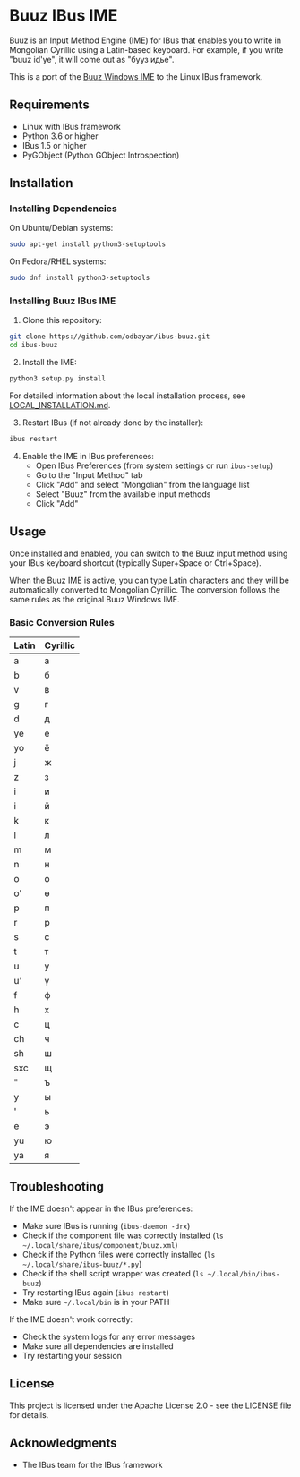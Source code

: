 # Buuz IBus IME

Buuz is an Input Method Engine (IME) for IBus that enables you to write in Mongolian Cyrillic using a Latin-based keyboard. For example, if you write "buuz id'ye", it will come out as "бууз идье".

This is a port of the [Buuz Windows IME](https://github.com/odbayar/buuz) to the Linux IBus framework.

## Requirements

- Linux with IBus framework
- Python 3.6 or higher
- IBus 1.5 or higher
- PyGObject (Python GObject Introspection)

## Installation

### Installing Dependencies

On Ubuntu/Debian systems:

```bash
sudo apt-get install python3-setuptools
```

On Fedora/RHEL systems:

```bash
sudo dnf install python3-setuptools
```

### Installing Buuz IBus IME

1. Clone this repository:

```bash
git clone https://github.com/odbayar/ibus-buuz.git
cd ibus-buuz
```

2. Install the IME:

```bash
python3 setup.py install
```

For detailed information about the local installation process, see [LOCAL_INSTALLATION.md](LOCAL_INSTALLATION.md).

3. Restart IBus (if not already done by the installer):

```bash
ibus restart
```

4. Enable the IME in IBus preferences:
   - Open IBus Preferences (from system settings or run `ibus-setup`)
   - Go to the "Input Method" tab
   - Click "Add" and select "Mongolian" from the language list
   - Select "Buuz" from the available input methods
   - Click "Add"

## Usage

Once installed and enabled, you can switch to the Buuz input method using your IBus keyboard shortcut (typically Super+Space or Ctrl+Space).

When the Buuz IME is active, you can type Latin characters and they will be automatically converted to Mongolian Cyrillic. The conversion follows the same rules as the original Buuz Windows IME.

### Basic Conversion Rules

| Latin | Cyrillic |
|-------|----------|
| a     | а        |
| b     | б        |
| v     | в        |
| g     | г        |
| d     | д        |
| ye    | е        |
| yo    | ё        |
| j     | ж        |
| z     | з        |
| i     | и        |
| i     | й        |
| k     | к        |
| l     | л        |
| m     | м        |
| n     | н        |
| o     | о        |
| o'    | ө        |
| p     | п        |
| r     | р        |
| s     | с        |
| t     | т        |
| u     | у        |
| u'    | ү        |
| f     | ф        |
| h     | х        |
| c     | ц        |
| ch    | ч        |
| sh    | ш        |
| sxc   | щ        |
| "     | ъ        |
| y     | ы        |
| '     | ь        |
| e     | э        |
| yu    | ю        |
| ya    | я        |

## Troubleshooting

If the IME doesn't appear in the IBus preferences:
- Make sure IBus is running (`ibus-daemon -drx`)
- Check if the component file was correctly installed (`ls ~/.local/share/ibus/component/buuz.xml`)
- Check if the Python files were correctly installed (`ls ~/.local/share/ibus-buuz/*.py`)
- Check if the shell script wrapper was created (`ls ~/.local/bin/ibus-buuz`)
- Try restarting IBus again (`ibus restart`)
- Make sure `~/.local/bin` is in your PATH

If the IME doesn't work correctly:
- Check the system logs for any error messages
- Make sure all dependencies are installed
- Try restarting your session

## License

This project is licensed under the Apache License 2.0 - see the LICENSE file for details.

## Acknowledgments

- The IBus team for the IBus framework
